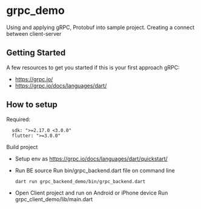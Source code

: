 # grpc_demo

Using and applying gRPC, Protobuf into sample project. Creating a connect between client-server

## Getting Started

A few resources to get you started if this is your first approach gRPC:

- https://grpc.io/
- https://grpc.io/docs/languages/dart/

## How to setup

Required:
```
  sdk: ">=2.17.0 <3.0.0"
  flutter: ">=3.0.0"
```

Build project
- Setup env as https://grpc.io/docs/languages/dart/quickstart/
- Run BE source
  Run bin/grpc_backend.dart file on command line
  ```
  dart run grpc_backend_demo/bin/grpc_backend.dart
  ```

- Open Client project and run on Android or iPhone device
  Run grpc_client_demo/lib/main.dart
